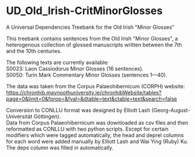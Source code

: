 # UD_Old_Irish-CritMinorGlosses
A Universal Dependencies Treebank for the Old Irish "Minor Glosses"

This treebank contains sentences from the Old Irish "Minor Glosses", a heterogenous collection of glossed manuscripts written between the 7th and the 10th centuries. 

The following texts are currently available: \
S0023: Laon Cassiodorus Minor Glosses (16 sentences). \
S0050: Turin Mark Commentary Minor Glosses (sentences 1—40).

The data was taken from the Corpus Palaeohibernicum (CORPH) website: https://chronhib.maynoothuniversity.ie/chronhibWebsite/tables?page=0&limit=0&fprop=&fval=&dtable=text&ctable=text&search=false 

Conversion to CONLLU format was designed by Elliott Lash (Georg-August-Universität Göttingen). \
Data from Corpus Palaeohibernicum was downloaded as csv files and then reformatted as CONLLU with two python scripts.
Except for certain modifiers which were tagged automatically, the head and deprel columns for each word were added manually by Elliott Lash and Wai Ying (Ruby) Ku. The deps column was filled in automatically.




